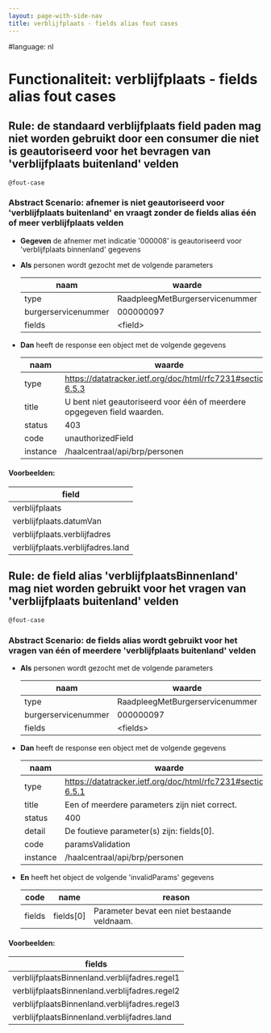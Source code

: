 ```yaml
---
layout: page-with-side-nav
title: verblijfplaats - fields alias fout cases
---
```

#language: nl  


# Functionaliteit: verblijfplaats - fields alias fout cases


## Rule: de standaard verblijfplaats field paden mag niet worden gebruikt door een consumer die niet is geautoriseerd voor het bevragen van 'verblijfplaats buitenland' velden


`@fout-case`
### Abstract Scenario: afnemer is niet geautoriseerd voor 'verblijfplaats buitenland' en vraagt zonder de fields alias één of meer verblijfplaats velden

* __Gegeven__ de afnemer met indicatie '000008' is geautoriseerd voor 'verblijfplaats binnenland' gegevens
* __Als__ personen wordt gezocht met de volgende parameters

  | naam                | waarde                          |
  |---------------------|---------------------------------|
  | type                | RaadpleegMetBurgerservicenummer |
  | burgerservicenummer | 000000097                       |
  | fields              | \<field\>                         |
* __Dan__ heeft de response een object met de volgende gegevens

  | naam     | waarde                                                                  |
  |----------|-------------------------------------------------------------------------|
  | type     | https://datatracker.ietf.org/doc/html/rfc7231#section-6.5.3             |
  | title    | U bent niet geautoriseerd voor één of meerdere opgegeven field waarden. |
  | status   | 403                                                                     |
  | code     | unauthorizedField                                                       |
  | instance | /haalcentraal/api/brp/personen                                          |

#### Voorbeelden:


  | field                             |
  |-----------------------------------|
  | verblijfplaats                    |
  | verblijfplaats.datumVan           |
  | verblijfplaats.verblijfadres      |
  | verblijfplaats.verblijfadres.land |

## Rule: de field alias 'verblijfplaatsBinnenland' mag niet worden gebruikt voor het vragen van 'verblijfplaats buitenland' velden


`@fout-case`
### Abstract Scenario: de fields alias wordt gebruikt voor het vragen van één of meerdere 'verblijfplaats buitenland' velden

* __Als__ personen wordt gezocht met de volgende parameters

  | naam                | waarde                          |
  |---------------------|---------------------------------|
  | type                | RaadpleegMetBurgerservicenummer |
  | burgerservicenummer | 000000097                       |
  | fields              | \<fields\>                        |
* __Dan__ heeft de response een object met de volgende gegevens

  | naam     | waarde                                                      |
  |----------|-------------------------------------------------------------|
  | type     | https://datatracker.ietf.org/doc/html/rfc7231#section-6.5.1 |
  | title    | Een of meerdere parameters zijn niet correct.               |
  | status   | 400                                                         |
  | detail   | De foutieve parameter(s) zijn: fields[0].                   |
  | code     | paramsValidation                                            |
  | instance | /haalcentraal/api/brp/personen                              |
* __En__ heeft het object de volgende 'invalidParams' gegevens

  | code   | name      | reason                                       |
  |--------|-----------|----------------------------------------------|
  | fields | fields[0] | Parameter bevat een niet bestaande veldnaam. |

#### Voorbeelden:


  | fields                                        |
  |-----------------------------------------------|
  | verblijfplaatsBinnenland.verblijfadres.regel1 |
  | verblijfplaatsBinnenland.verblijfadres.regel2 |
  | verblijfplaatsBinnenland.verblijfadres.regel3 |
  | verblijfplaatsBinnenland.verblijfadres.land   |
